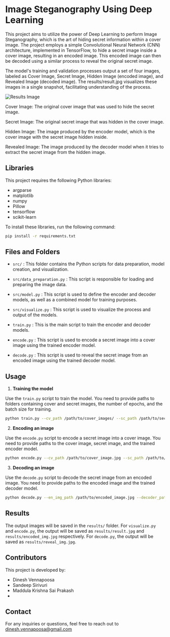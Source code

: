 # Image Steganography Using Deep Learning

This project aims to utilize the power of Deep Learning to perform Image Steganography, which is the art of hiding secret information within a cover image. The project employs a simple Convolutional Neural Network (CNN) architecture, implemented in TensorFlow, to hide a secret image inside a cover image, resulting in an encoded image. This encoded image can then be decoded using a similar process to reveal the original secret image.

The model's training and validation processes output a set of four images, labeled as Cover Image, Secret Image, Hidden Image (encoded image), and Revealed Image (decoded image). The results/result.jpg visualizes these images in a single snapshot, facilitating understanding of the process.

![Results Image](results/result.jpg)



Cover Image: The original cover image that was used to hide the secret image.

Secret Image: The original secret image that was hidden in the cover image.

Hidden Image: The image produced by the encoder model, which is the cover image with the secret image hidden inside.

Revealed Image: The image produced by the decoder model when it tries to extract the secret image from the hidden image.

## Libraries

This project requires the following Python libraries:

- argparse
- matplotlib
- numpy
- Pillow
- tensorflow
- scikit-learn

To install these libraries, run the following command:

```bash
pip install -r requirements.txt
```

## Files and Folders

- `src/` : This folder contains the Python scripts for data preparation, model creation, and visualization.

- `src/data_preparation.py` : This script is responsible for loading and preparing the image data.

- `src/model.py` : This script is used to define the encoder and decoder models, as well as a combined model for training purposes.

- `src/visualize.py` : This script is used to visualize the process and output of the models.

- `train.py` : This is the main script to train the encoder and decoder models.

- `encode.py` : This script is used to encode a secret image into a cover image using the trained encoder model.

- `decode.py` : This script is used to reveal the secret image from an encoded image using the trained decoder model.

## Usage

1. **Training the model**

Use the `train.py` script to train the model. You need to provide paths to folders containing cover and secret images, the number of epochs, and the batch size for training.

```bash
python train.py --cv_path /path/to/cover_images/ --sc_path /path/to/secret_images/ --epochs 50 --batch_size 32
```

2. **Encoding an image**

Use the `encode.py` script to encode a secret image into a cover image. You need to provide paths to the cover image, secret image, and the trained encoder model.

```bash
python encode.py --cv_path /path/to/cover_image.jpg --sc_path /path/to/secret_image.jpg --encoder_path /path/to/encoder_model.h5
```

3. **Decoding an image**

Use the `decode.py` script to decode the secret image from an encoded image. You need to provide paths to the encoded image and the trained decoder model.

```bash
python decode.py --en_img_path /path/to/encoded_image.jpg --decoder_path /path/to/decoder_model.h5
```

## Results

The output images will be saved in the `results/` folder. For `visualize.py` and `encode.py`, the output will be saved as `results/result.jpg` and `results/encoded_img.jpg` respectively. For `decode.py`, the output will be saved as `results/reveal_img.jpg`.












## Contributors
This project is developed by:

- Dinesh Vennapoosa
- Sandeep Sirivuri
- Maddula Krishna Sai Prakash
- 
## Contact
For any inquiries or questions, feel free to reach out to dinesh.vennapoosa@gmail.com
